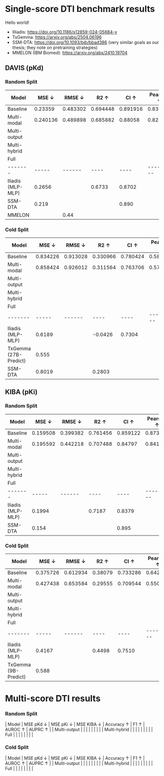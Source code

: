 # Single-score DTI benchmark results

Hello world!

- Illiadis: https://doi.org/10.1186/s12859-024-05684-y
- TxGemma: https://arxiv.org/abs/2504.06196
- SSM-DTA: https://doi.org/10.1093/bib/bbad386 (very similar goals as our thesis; they note on pretraining strategies)
- MMELON (IBM Biomed): https://arxiv.org/abs/2410.19704

## DAVIS (pKd)

### Random Split

| Model | MSE ↓ | RMSE ↓ | R2 ↑ | CI ↑ | Pearson ↑ | Params |
|-------|-----|------|----|----|---------|--------|
| Baseline | 0.23359 | 0.483302 | 0.694448 | 0.891916 | 0.833774 | 15.7M |
| Multi-modal | 0.240136 | 0.489898 | 0.685882 | 0.88058 | 0.828586 | 7.7M |
| Multi-output | | | | | |  |
| Multi-hybrid | | | | | |  |
| Full | | | | | |  |
|-------|-----|------|----|----|---------|--------|
| Iliadis (MLP-MLP) | 0.2656 | | 0.6733 | 0.8702 | | 2.1M |
| SSM-DTA | 0.219 | | | 0.890 | | |
| MMELON | | 0.44 | | | | 84M |


### Cold Split

| Model | MSE ↓ | RMSE ↓ | R2 ↑ | CI ↑ | Pearson ↑ | Params |
|-------|-----|------|----|----|---------|--------|
| Baseline | 0.834226 | 0.913028 | 0.330966 | 0.780424 | 0.588732 | 1.6M |
| Multi-modal | 0.858424 | 0.926012 | 0.311564 | 0.763706 | 0.570308 | 9.5M |
| Multi-output | | | | | |  |
| Multi-hybrid | | | | | |  |
| Full | | | | | |  |
|-------|-----|------|----|----|---------|--------|
| Iliadis (MLP-MLP) | 0.6189 | |  -0.0426 | 0.7304 | | 6.3M |
| TxGemma (27B-Predict) | 0.555 | | | | | 27B |
| SSM-DTA | 0.8019 | | 0.2803 | | | |

## KIBA (pKi)

### Random Split

| Model | MSE ↓ | RMSE ↓ | R2 ↑ | CI ↑ | Pearson ↑ | Params |
|-------|-----|------|----|----|---------|--------|
| Baseline | 0.159508 | 0.399382 | 0.761456 | 0.859122 | 0.87306 | 19.7M |
| Multi-modal | 0.195592 | 0.442218 | 0.707488 | 0.84797 | 0.841234 | 10.1M |
| Multi-output | | | | | |  |
| Multi-hybrid | | | | | |  |
| Full | | | | | |  |
|-------|-----|------|----|----|---------|--------|
| Iliadis (MLP-MLP) | 0.1994 | |  0.7187 | 0.8379 | | 2.1M |
| SSM-DTA | 0.154 | | | 0.895 | | |

### Cold Split

| Model | MSE ↓ | RMSE ↓ | R2 ↑ | CI ↑ | Pearson ↑ | Params |
|-------|-----|------|----|----|---------|--------|
| Baseline | 0.375726 | 0.612934 | 0.38079 | 0.733286 | 0.642546 | 11.9M |
| Multi-modal | 0.427438 | 0.653584 | 0.29555 | 0.709544 | 0.550116 | 18.6M |
| Multi-output | | | | | |  |
| Multi-hybrid | | | | | |  |
| Full | | | | | |  |
|-------|-----|------|----|----|---------|--------|
| Iliadis (MLP-MLP) | 0.4167 | |  0.4498 | 0.7510 | | 9.9M |
| TxGemma (9B-Predict) | 0.588 | | | | | 9B |


# Multi-score DTI results

### Random Split

| Model | MSE pKd ↓ | MSE pKi ↓ | MSE KIBA ↓ | Accuracy ↑ | F1 ↑ | AUROC ↑ | AUPRC ↑ |
| Multi-output | | | | | | | |
| Multi-hybrid | | | | | | | |
| Full | | | | | | | |

### Cold Split

| Model | MSE pKd ↓ | MSE pKi ↓ | MSE KIBA ↓ | Accuracy ↑ | F1 ↑ | AUROC ↑ | AUPRC ↑ |
| Multi-output | | | | | | | |
| Multi-hybrid | | | | | | | |
| Full | | | | | | | |
